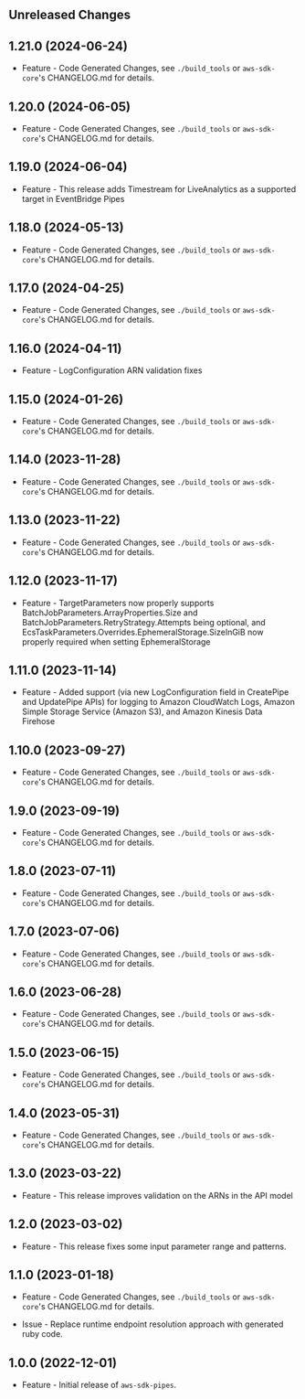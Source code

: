 Unreleased Changes
------------------

1.21.0 (2024-06-24)
------------------

* Feature - Code Generated Changes, see `./build_tools` or `aws-sdk-core`'s CHANGELOG.md for details.

1.20.0 (2024-06-05)
------------------

* Feature - Code Generated Changes, see `./build_tools` or `aws-sdk-core`'s CHANGELOG.md for details.

1.19.0 (2024-06-04)
------------------

* Feature - This release adds Timestream for LiveAnalytics as a supported target in EventBridge Pipes

1.18.0 (2024-05-13)
------------------

* Feature - Code Generated Changes, see `./build_tools` or `aws-sdk-core`'s CHANGELOG.md for details.

1.17.0 (2024-04-25)
------------------

* Feature - Code Generated Changes, see `./build_tools` or `aws-sdk-core`'s CHANGELOG.md for details.

1.16.0 (2024-04-11)
------------------

* Feature - LogConfiguration ARN validation fixes

1.15.0 (2024-01-26)
------------------

* Feature - Code Generated Changes, see `./build_tools` or `aws-sdk-core`'s CHANGELOG.md for details.

1.14.0 (2023-11-28)
------------------

* Feature - Code Generated Changes, see `./build_tools` or `aws-sdk-core`'s CHANGELOG.md for details.

1.13.0 (2023-11-22)
------------------

* Feature - Code Generated Changes, see `./build_tools` or `aws-sdk-core`'s CHANGELOG.md for details.

1.12.0 (2023-11-17)
------------------

* Feature - TargetParameters now properly supports BatchJobParameters.ArrayProperties.Size and BatchJobParameters.RetryStrategy.Attempts being optional, and EcsTaskParameters.Overrides.EphemeralStorage.SizeInGiB now properly required when setting EphemeralStorage

1.11.0 (2023-11-14)
------------------

* Feature - Added support (via new LogConfiguration field in CreatePipe and UpdatePipe APIs) for logging to Amazon CloudWatch Logs, Amazon Simple Storage Service (Amazon S3), and Amazon Kinesis Data Firehose

1.10.0 (2023-09-27)
------------------

* Feature - Code Generated Changes, see `./build_tools` or `aws-sdk-core`'s CHANGELOG.md for details.

1.9.0 (2023-09-19)
------------------

* Feature - Code Generated Changes, see `./build_tools` or `aws-sdk-core`'s CHANGELOG.md for details.

1.8.0 (2023-07-11)
------------------

* Feature - Code Generated Changes, see `./build_tools` or `aws-sdk-core`'s CHANGELOG.md for details.

1.7.0 (2023-07-06)
------------------

* Feature - Code Generated Changes, see `./build_tools` or `aws-sdk-core`'s CHANGELOG.md for details.

1.6.0 (2023-06-28)
------------------

* Feature - Code Generated Changes, see `./build_tools` or `aws-sdk-core`'s CHANGELOG.md for details.

1.5.0 (2023-06-15)
------------------

* Feature - Code Generated Changes, see `./build_tools` or `aws-sdk-core`'s CHANGELOG.md for details.

1.4.0 (2023-05-31)
------------------

* Feature - Code Generated Changes, see `./build_tools` or `aws-sdk-core`'s CHANGELOG.md for details.

1.3.0 (2023-03-22)
------------------

* Feature - This release improves validation on the ARNs in the API model

1.2.0 (2023-03-02)
------------------

* Feature - This release fixes some input parameter range and patterns.

1.1.0 (2023-01-18)
------------------

* Feature - Code Generated Changes, see `./build_tools` or `aws-sdk-core`'s CHANGELOG.md for details.

* Issue - Replace runtime endpoint resolution approach with generated ruby code.

1.0.0 (2022-12-01)
------------------

* Feature - Initial release of `aws-sdk-pipes`.

